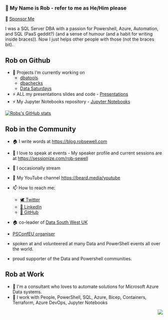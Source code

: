 ### 👋 My Name is Rob - refer to me as He/Him please 

:revolving_hearts: [Sponsor Me](https://github.com/sponsors/sqldbawithabeard)  

I was a SQL Server DBA with a passion for Powershell, Azure, Automation, and SQL (PaaS geddit?) (and a sense of humour (and a habit for writing inside braces)). Now I just helps other people with those (not the braces bit).

## Rob on Github

- 🔭 Projects I’m currently working on 
  - [dbatools](https://github.com/sqlcollaborative/dbatools)
  - [dbachecks](https://github.com/sqlcollaborative/dbachecks)
  - [Data Saturdays](https://github.com/sqlcollaborative/DataSaturdays)
- ⚡ ALL my presentations slides and code - [Presentations](https://github.com/SQLDBAWithABeard/Presentations)
- ⚡ My Jupyter Notebooks repository - [Jupyter Notebooks ](https://github.com/SQLDBAWithABeard/JupyterNotebooks)

[![Robs's GitHub stats](https://github-readme-stats.vercel.app/api?username=sqldbawithabeard&show_icons=true&theme=cobalt&count_private=true)](https://github.com/anuraghazra/github-readme-stats)

## Rob in the Community

- 🏠 I write words at https://blog.robsewell.com
- 🎤 I love to speak at events - My speaker profile and current sessions are at https://sessionize.com/rob-sewell
- 🎤 I occasionally stream 
- 🎤 My YouTube channel https://beard.media/youtube

- 📫 How to reach me:
  - [ 🕊  Twitter](https://twitter.com/sqldbawithbeard/)
  - [🏢 LinkedIn](https://www.linkedin.com/in/robmsewell/)
  - [🦑 GitHub](https://github.com/sqldbawithbeard)

- 🏠 co-leader of [Data South West UK](https://www.meetup.com/data-south-west-uk/) 
- [PSConfEU organiser](https://psconf.eu) 
- spoken at and volunteered at many Data and PowerShell events all over the world. 
- proud supporter of the Data and Powershell communities.

## Rob at Work

- 🌱 I'm a consultant who loves to automate solutions for Microsoft Azure Data systems.
- 🌱 I work with People, PowerShell, SQL, Azure, Bicep, Containers, Terraform, Azure DevOps, Jupyter Notebooks



<p align='right'><img src="https://visitor-badge.glitch.me/badge?page_id=sqldbawithabeard.visitor-badge"></p>

